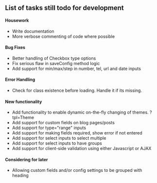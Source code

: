 ## List of tasks still todo for development

#### Housework
- Write documentation
- More verbose commenting of code where possible

#### Bug Fixes
- Better handling of Checkbox type options
- Fix serious flaw in saveConfig method logic
- Add support for min/max/step in number, tel, url and date inputs

#### Error Handling
- Check for class existence before loading. Handle it if its missing.

#### New functionality
- Add functionality to enable dynamic on-the-fly changing of themes. ?tpl=Theme
- Add support for custom fields on blog pages/posts
- Add support for type="range" inputs
- Add support for making fields required, show error if not entered
- Add support for select inputs to select multiple
- Add support for select inputs to have groups
- Add support for client-side validation using either Javascript or AJAX

#### Considering for later
- Allowing custom fields and/or config settings to be grouped with heading
